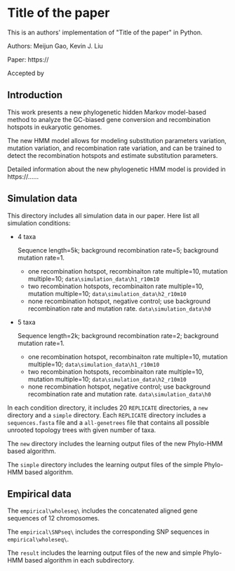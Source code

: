 # Title of the paper

This is an authors' implementation of "Title of the paper" in Python.

Authors: Meijun Gao, Kevin J. Liu

Paper: https://

Accepted by 

## Introduction

This work presents a new phylogenetic hidden Markov model-based method to analyze the GC-biased gene conversion and recombination
hotspots in eukaryotic genomes.

The new HMM model allows for modeling substitution parameters variation, mutation variation, and recombination rate variation,
and can be trained to detect the recombination hotspots and estimate substitution parameters.

Detailed information about the new phylogenetic HMM model is provided in https://......

## Simulation data 
This directory includes all simulation data in our paper. Here list all simulation conditions:
+ 4 taxa 

    Sequence length=5k; background recombination rate=5; background mutation rate=1.
    - one recombination hotspot, recombinaiton rate multiple=10, mutation multiple=10; `data\simulation_data\h1_r10m10`
    - two recombination hotspots, recombinaiton rate multiple=10, mutation multiple=10; `data\simulation_data\h2_r10m10`
    - none recombination hotspot, negative control; use background recombination rate and mutation rate. `data\simulation_data\h0`
+ 5 taxa

    Sequence length=2k; background recombination rate=2; background mutation rate=1.
    - one recombination hotspot, recombinaiton rate multiple=10, mutation multiple=10; `data\simulation_data\h1_r10m10`
    - two recombination hotspots, recombinaiton rate multiple=10, mutation multiple=10; `data\simulation_data\h2_r10m10`
    - none recombination hotspot, negative control; use background recombination rate and mutation rate.  `data\simulation_data\h0`

In each condition directory, it includes 20 `REPLICATE` directories, a `new` directory and a `simple` directory. Each 
`REPLICATE` directory includes a `sequences.fasta` file and a `all-genetrees` file that contains all possible unrooted 
topology trees with given number of taxa.

The `new` directory includes the learning output files of the new Phylo-HMM based algorithm.

The `simple` directory includes the learning output files of the simple Phylo-HMM based algorithm.

## Empirical data
The `empirical\wholeseq\` includes the concatenated aligned gene sequences of 12 chromosomes. 

The `empirical\SNPseq\` includes the corresponding SNP sequences in `empirical\wholeseq\`.

The `result` includes the learning output files of the new and simple Phylo-HMM based algorithm in each subdirectory.

